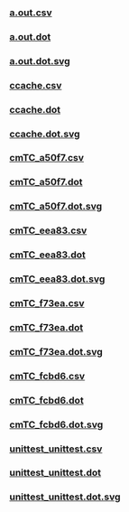 ### [a.out.csv](a.out.csv)
### [a.out.dot](a.out.dot)
### [a.out.dot.svg](a.out.dot.svg)
### [ccache.csv](ccache.csv)
### [ccache.dot](ccache.dot)
### [ccache.dot.svg](ccache.dot.svg)
### [cmTC_a50f7.csv](cmTC_a50f7.csv)
### [cmTC_a50f7.dot](cmTC_a50f7.dot)
### [cmTC_a50f7.dot.svg](cmTC_a50f7.dot.svg)
### [cmTC_eea83.csv](cmTC_eea83.csv)
### [cmTC_eea83.dot](cmTC_eea83.dot)
### [cmTC_eea83.dot.svg](cmTC_eea83.dot.svg)
### [cmTC_f73ea.csv](cmTC_f73ea.csv)
### [cmTC_f73ea.dot](cmTC_f73ea.dot)
### [cmTC_f73ea.dot.svg](cmTC_f73ea.dot.svg)
### [cmTC_fcbd6.csv](cmTC_fcbd6.csv)
### [cmTC_fcbd6.dot](cmTC_fcbd6.dot)
### [cmTC_fcbd6.dot.svg](cmTC_fcbd6.dot.svg)
### [unittest_unittest.csv](unittest_unittest.csv)
### [unittest_unittest.dot](unittest_unittest.dot)
### [unittest_unittest.dot.svg](unittest_unittest.dot.svg)
